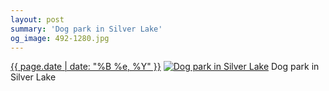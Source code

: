 ```yaml
---
layout: post
summary: 'Dog park in Silver Lake'
og_image: 492-1280.jpg
---
```


<p>
  <time><a href="/492">{{ page.date | date: "%B %e, %Y" }}</a></time>
  <a href="/492"><img src="{{ site.assets_url }}/492-640.jpg" srcset="{{ site.assets_url }}/492-1280.jpg 1280w, {{ site.assets_url }}/492-960.jpg 960w, {{ site.assets_url }}/492-640.jpg 640w, {{ site.assets_url }}/492-320.jpg 320w" sizes="(min-width: 700px) 50vw, calc(100vw - 2rem)" alt="Dog park in Silver Lake" /></a>
  <span>Dog park in Silver Lake</span>
</p>
